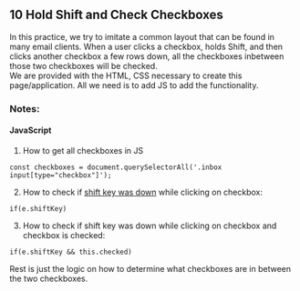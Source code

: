 ## 10 Hold Shift and Check Checkboxes
In this practice, we try to imitate a common layout that can be found in many email clients. When a user clicks a checkbox, holds Shift, and then clicks another checkbox a few rows down, all the checkboxes inbetween those two checkboxes will be checked.<br/>
We are provided with the HTML, CSS necessary to create this page/application. All we need is to add JS to add the functionality.

### Notes:
#### JavaScript
1. How to get all checkboxes in JS
```
const checkboxes = document.querySelectorAll('.inbox input[type="checkbox"]');
```
2. How to check if [shift key was down](http://www.java2s.com/Tutorials/Javascript/Event/Mouse/Check_if_Shift_key_is_pressed_during_the_mouse_click_in_JavaScript.htm) while clicking on checkbox:
```
if(e.shiftKey)
```

3. How to check if shift key was down while clicking on checkbox and checkbox is checked:
```
if(e.shiftKey && this.checked)
```
Rest is just the logic on how to determine what checkboxes are in between the two checkboxes.